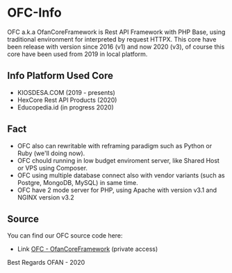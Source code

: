 # OFC-Info
OFC a.k.a OfanCoreFramework is Rest API Framework with PHP Base, using traditional environment for interpreted by request HTTPX.
This core have been release with version since 2016 (v1) and now 2020 (v3), of course this core have been used from 2019 in local platform.

## Info Platform Used Core
- KIOSDESA.COM (2019 - presents)
- HexCore Rest API Products (2020)
- Educopedia.id (in progress 2020)

## Fact
- OFC also can rewritable with reframing paradigm such as Python or Ruby (we'll doing now).
- OFC chould running in low budget enviroment server, like Shared Host or VPS using Composer.
- OFC using multiple database connect also with vendor variants (such as Postgre, MongoDB, MySQL) in same time.
- OFC have 2 mode server for PHP, using Apache with version v3.1 and NGINX version v3.2

## Source
You can find our OFC source code here:
- Link [OFC - OfanCoreFramework](https://github.com/ofan-web-developer/OfanCoreFramework) (private access)

Best Regards
OFAN - 2020
